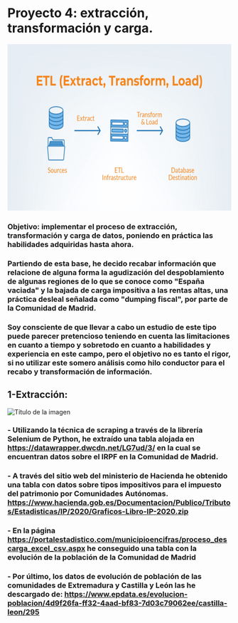 # Proyecto 4: extracción, transformación y carga.


<p align="center">
  <img src="data/ETL-980x561.png" width="653" height="374" fig.align = "center" >
</p>
 
### Objetivo: implementar el proceso de extracción, transformación y carga de datos, poniendo en práctica las habilidades adquiridas hasta ahora. 
### Partiendo de esta base, he decido recabar información que relacione de alguna forma la agudización del despoblamiento de algunas regiones de lo que se conoce como "España vaciada" y la bajada de carga impositiva a las rentas altas, una práctica desleal señalada como "dumping fiscal", por parte de la Comunidad de Madrid. 
### Soy consciente de que llevar a cabo un estudio de este tipo puede parecer pretencioso teniendo en cuenta las limitaciones en cuanto a tiempo y sobretodo en cuanto a habilidades y experiencia en este campo, pero el objetivo no es tanto el rigor, si no utilizar este somero análisis como hilo conductor para el recabo y transformación de información.

## 1-Extracción:
![]("data/billmurray.gif" "Título de la imagen")
### - Utilizando la técnica de scraping a través de la librería Selenium de Python, he extraído una tabla alojada en https://datawrapper.dwcdn.net/LG7ud/3/ en la cual se encuentran datos sobre el IRPF en la Comunidad de Madrid.
### - A través del sitio web del ministerio de Hacienda he obtenido una tabla con datos sobre tipos impositivos para el impuesto del patrimonio por Comunidades Autónomas. https://www.hacienda.gob.es/Documentacion/Publico/Tributos/Estadisticas/IP/2020/Graficos-Libro-IP-2020.zip
### - En la página https://portalestadistico.com/municipioencifras/proceso_descarga_excel_csv.aspx he conseguido una tabla con la evolución de la población de la Comunidad de Madrid
### - Por último, los datos de evolución de población de las comunidades de Extremadura y Castilla y León las he descargado de: https://www.epdata.es/evolucion-poblacion/4d9f26fa-ff32-4aad-bf83-7d03c79062ee/castilla-leon/295

